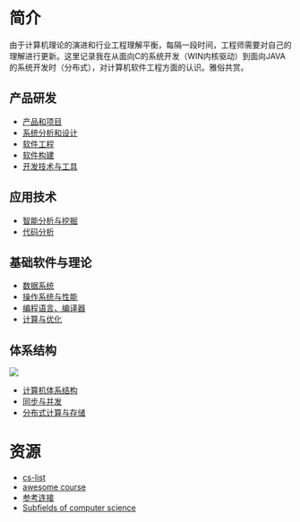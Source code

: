 # 简介

由于计算机理论的演进和行业工程理解平衡，每隔一段时间，工程师需要对自己的理解进行更新。这里记录我在从面向C的系统开发（WIN内核驱动）到面向JAVA的系统开发时（分布式），对计算机软件工程方面的认识。雅俗共赏。

## 产品研发
* [产品和项目](product.md)
* [系统分析和设计](design.md)
* [软件工程](engineer.md)
* [软件构建](build.md)
* [开发技术与工具](framework.md)

## 应用技术
* [智能分析与挖掘](ai.md)
* [代码分析](program.md)
  
## 基础软件与理论
* [数据系统](database.md) 
* [操作系统与性能](io.md)  
* [编程语言、编译器](lang.md)
* [计算与优化](datastructure.md)

## 体系结构

![](https://pic3.zhimg.com/80/v2-4d19db8a26eea7048190dba14cd2623a_1440w.jpg?source=1940ef5c)

* [计算机体系结构](computer.md)
* [同步与并发](synchronize.md)  
* [分布式计算与存储](ds/ds.md)

# 资源
* [cs-list](https://en.wikipedia.org/wiki/List_of_important_publications_in_computer_science#Concurrent,_parallel,_and_distributed_computing)  
* [awesome course](https://github.com/prakhar1989/awesome-courses)  
* [参考连接](reference.md)
* [Subfields of computer science](https://en.wikipedia.org/wiki/Category:Subfields_of_computer_science)